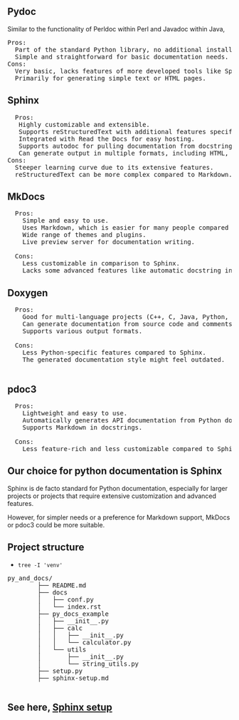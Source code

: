 
## Pydoc
Similar to the functionality of Perldoc within Perl and Javadoc within Java,
<pre>
Pros:
  Part of the standard Python library, no additional installation required.
  Simple and straightforward for basic documentation needs.
Cons:
  Very basic, lacks features of more developed tools like Sphinx.
  Primarily for generating simple text or HTML pages.
</pre>

## Sphinx
<pre>
  Pros:
   Highly customizable and extensible.
   Supports reStructuredText with additional features specific to documentation.
   Integrated with Read the Docs for easy hosting.
   Supports autodoc for pulling documentation from docstrings.
   Can generate output in multiple formats, including HTML, PDF, and ePub.
Cons:
  Steeper learning curve due to its extensive features.
  reStructuredText can be more complex compared to Markdown.
</pre>

## MkDocs
<pre>
  Pros:
    Simple and easy to use.
    Uses Markdown, which is easier for many people compared to reStructuredText.
    Wide range of themes and plugins.
    Live preview server for documentation writing.

  Cons:
    Less customizable in comparison to Sphinx.
    Lacks some advanced features like automatic docstring integration.
</pre>


## Doxygen
<pre>
  Pros:
    Good for multi-language projects (C++, C, Java, Python, etc.).
    Can generate documentation from source code and comments.
    Supports various output formats.

  Cons:
    Less Python-specific features compared to Sphinx.
    The generated documentation style might feel outdated.

</pre>

## pdoc3
<pre>
  Pros:
    Lightweight and easy to use.
    Automatically generates API documentation from Python docstrings.
    Supports Markdown in docstrings.

  Cons:
    Less feature-rich and less customizable compared to Sphinx.
</pre>

## Our choice for python documentation is Sphinx
Sphinx is de facto standard for Python documentation, 
especially for larger projects or projects that require extensive customization
and advanced features.

However, for simpler needs or a preference for Markdown support, MkDocs or pdoc3 could be more suitable.

## Project structure
-  `tree -I 'venv'`
<pre>
py_and_docs/
        ├── README.md
        ├── docs
        │   ├── conf.py
        │   └── index.rst
        ├── py_docs_example
        │   ├── __init__.py
        │   ├── calc
        │   │   ├── __init__.py
        │   │   └── calculator.py
        │   └── utils
        │       ├── __init__.py
        │       └── string_utils.py
        ├── setup.py
        ├── sphinx-setup.md

</pre>

## See here, [Sphinx setup](sphinx-setup.md)
